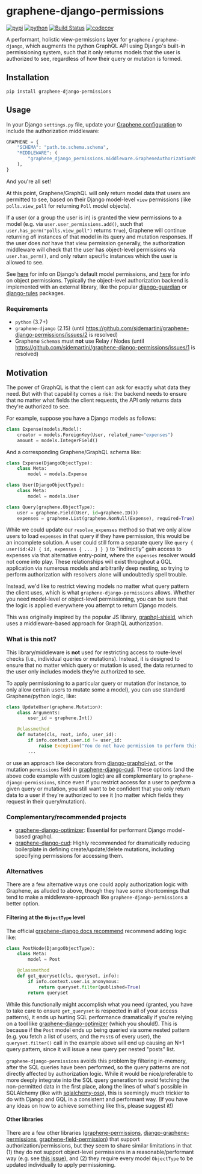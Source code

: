 # graphene-django-permissions

[![pypi](https://img.shields.io/pypi/v/graphene-django-permissions.svg)](https://pypi.org/project/graphene-django-permissions/)
[![python](https://img.shields.io/pypi/pyversions/graphene-django-permissions.svg)](https://pypi.org/project/graphene-django-permissions/)
[![Build Status](https://github.com/sjdemartini/graphene-django-permissions/actions/workflows/dev.yml/badge.svg)](https://github.com/sjdemartini/graphene-django-permissions/actions/workflows/dev.yml)
[![codecov](https://codecov.io/gh/sjdemartini/graphene-django-permissions/branch/main/graphs/badge.svg)](https://codecov.io/github/sjdemartini/graphene-django-permissions)

A performant, holistic view-permissions layer for `graphene` / `graphene-django`, which augments the python GraphQL API using Django's built-in permissioning system, such that it only returns models that the user is authorized to see, regardless of how their query or mutation is formed.

## Installation

```shell
pip install graphene-django-permissions
```

## Usage

In your Django `settings.py` file, update your [Graphene configuration](https://docs.graphene-python.org/projects/django/en/latest/settings/) to include the authorization middleware:

```python
GRAPHENE = {
    "SCHEMA": "path.to.schema.schema",
    "MIDDLEWARE": (
        "graphene_django_permissions.middleware.GrapheneAuthorizationMiddleware",
    ),
}
```

And you're all set!

At this point, Graphene/GraphQL will only return model data that users are permitted to see, based on their Django model-level `view` permissions (like `polls.view_poll` for returning `Poll` model objects).

If a user (or a group the user is in) is granted the view permissions to a model (e.g. via `user.user_permissions.add()`, such that `user.has_perm("polls.view_poll")` returns `True`), Graphene will continue returning _all_ instances of that model in its query and mutation responses. If the user does _not_ have that view permission generally, the authorization middleware will check that the user has object-level permissions via `user.has_perm()`, and only return specific instances which the user is allowed to see.

See [here](https://docs.djangoproject.com/en/4.0/topics/auth/default/#default-permissions) for info on Django's default model permissions, and [here](https://docs.djangoproject.com/en/4.0/topics/auth/customizing/#handling-object-permissions) for info on object permissions. Typically the object-level authorization backend is implemented with an external library, like the popular [django-guardian](https://github.com/django-guardian/django-guardian) or [django-rules](https://github.com/dfunckt/django-rules) packages.

### Requirements

* `python` (3.7+)
* `graphene-django` (2.15) (until https://github.com/sjdemartini/graphene-django-permissions/issues/2 is resolved)
* Graphene `Schema`s must **not** use Relay / Nodes (until https://github.com/sjdemartini/graphene-django-permissions/issues/1 is resolved)

## Motivation

The power of GraphQL is that the client can ask for exactly what data they need. But with that capability comes a risk: the backend needs to ensure that no matter what fields the client requests, the API only returns data they're authorized to see.

For example, suppose you have a Django models as follows:

```python
class Expense(models.Model):
    creator = models.ForeignKey(User, related_name="expenses")
    amount = models.IntegerField()
```

And a corresponding Graphene/GraphQL schema like:
```python
class Expense(DjangoObjectType):
    class Meta:
        model = models.Expense

class User(DjangoObjectType):
    class Meta:
        model = models.User

class Query(graphene.ObjectType):
    user = graphene.Field(User, id=graphene.ID())
    expenses = graphene.List(graphene.NonNull(Expense), required=True)
```

While we could update our `resolve_expenses` method so that we only allow users to load `expenses` in that query if they have permission, this would be an incomplete solution. A user could still form a separate query like `query { user(id:42) { id, expenses { ... } } }` to "indirectly" gain access to expenses via that alternative entry-point, where the `expenses` resolver would not come into play. These relationships will exist throughout a GQL application via numerous models and arbitrarily deep nesting, so trying to perform authorization with resolvers alone will undoubtedly spell trouble.

Instead, we'd like to restrict viewing models no matter what query pattern the client uses, which is what `graphene-django-permissions` allows. Whether you need model-level or object-level permissioning, you can be sure that the logic is applied everywhere you attempt to return Django models.

This was originally inspired by the popular JS library, [graphql-shield](https://github.com/maticzav/graphql-shield), which uses a middleware-based approach for GraphQL authorization.

### What is this not?

This library/middleware is **not** used for restricting access to route-level checks (i.e., individual queries or mutations). Instead, it is designed to ensure that no matter which query or mutation is used, the data returned to the user only includes models they're authorized to see.

To apply permissioning to a particular query or mutation (for instance, to only allow certain users to mutate some a model), you can use standard Graphene/python logic, like:

```python
class UpdateUser(graphene.Mutation):
    class Arguments:
        user_id = graphene.Int()

    @classmethod
    def mutate(cls, root, info, user_id):
        if info.context.user.id != user_id:
            raise Exception("You do not have permission to perform this action")
        ...
```

or use an approach like decorators from [django-graphql-jwt](https://django-graphql-jwt.domake.io/decorators.html), or the mutation `permissions` field in [graphene-django-cud](https://graphene-django-cud.readthedocs.io/en/latest/guide/permissions.html). These options (and the above code example with custom logic) are all complementary to `graphene-django-permissions`, since even if you restrict access for a user to _perform_ a given query or mutation, you still want to be confident that you only return data to a user if they're authorized to see it (no matter which fields they request in their query/mutation).

### Complementary/recommended projects

- [graphene-django-optimizer](https://github.com/tfoxy/graphene-django-optimizer): Essential for performant Django model-based graphql.
- [graphene-django-cud](https://github.com/tOgg1/graphene-django-cud): Highly recommended for dramatically reducing boilerplate in defining create/update/delete mutations, including specifying permissions for accessing them.

### Alternatives

There are a few alternative ways one could apply authorization logic with Graphene, as alluded to above, though they have some shortcomings that tend to make a middleware-approach like `graphene-django-permissions` a better option.

#### Filtering at the `ObjectType` level

The official [graphene-django docs recommend](https://docs.graphene-python.org/projects/django/en/latest/authorization/#global-filtering) recommend adding logic like:

```python
class PostNode(DjangoObjectType):
    class Meta:
        model = Post

    @classmethod
    def get_queryset(cls, queryset, info):
        if info.context.user.is_anonymous:
            return queryset.filter(published=True)
        return queryset
```

While this functionally might accomplish what you need (granted, you have to take care to ensure `get_queryset` is respected in all of your access patterns), it ends up hurting SQL performance dramatically if you're relying on a tool like [graphene-django-optimizer](https://github.com/tfoxy/graphene-django-optimizer) (which you should!). This is because if the `Post` model ends up being queried via some nested pattern (e.g. you fetch a list of users, and the `Post`s of every user), the `queryset.filter()` call in the example above will end up causing an N+1 query pattern, since it will issue a new query per nested "posts" list.

`graphene-django-permissions` avoids this problem by filtering in-memory, after the SQL queries have been performed, so the query patterns are not directly affected by authorization logic. While it would be nice/preferable to more deeply integrate into the SQL query generation to avoid fetching the non-permitted data in the first place, along the lines of what's possible in SQLAlchemy (like with [sqlalchemy-oso](https://www.osohq.com/post/graphql-authorization-graphene-sqlalchemy-oso)), this is seemingly much trickier to do with Django and GQL in a consistent and performant way. (If you have any ideas on how to achieve something like this, please suggest it!)

#### Other libraries

There are a few other libraries ([graphene-permissions](https://github.com/redzej/graphene-permissions), [django-graphene-permissions](https://github.com/taoufik07/django-graphene-permissions), [graphene-field-permission](https://github.com/daveoconnor/graphene-field-permission)) that support authorization/permissions, but they seem to share similar limitations in that (1) they do not support object-level permissions in a reasonable/performant way (e.g. see [this issue](https://github.com/redzej/graphene-permissions/issues/10)), and (2) they require every model `ObjectType` to be updated individually to apply permissioning.
